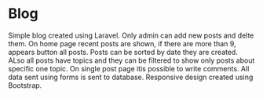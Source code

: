 # Blog
Simple blog created using Laravel. Only admin can add new posts and delte them. On home page recent posts are shown, if there are more than 9, appears button all posts. Posts can be sorted by date they are created. ALso all posts have topics and they can be filtered to show only posts about specific one topic. On single  post page itis possible to write comments. All data sent using forms is sent to database. Responsive design created using Bootstrap.
